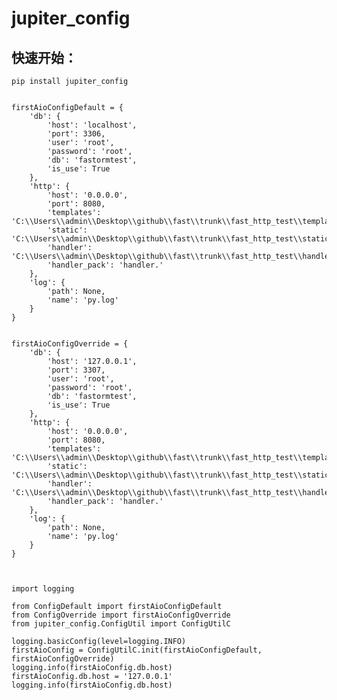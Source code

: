# jupiter_config



## 快速开始：

	pip install jupiter_config


	firstAioConfigDefault = {
		'db': {
			'host': 'localhost',
			'port': 3306,
			'user': 'root',
			'password': 'root',
			'db': 'fastormtest',
			'is_use': True
		},
		'http': {
			'host': '0.0.0.0',
			'port': 8080,
			'templates': 'C:\\Users\\admin\\Desktop\\github\\fast\\trunk\\fast_http_test\\templates',
			'static': 'C:\\Users\\admin\\Desktop\\github\\fast\\trunk\\fast_http_test\\static',
			'handler': 'C:\\Users\\admin\\Desktop\\github\\fast\\trunk\\fast_http_test\\handler',
			'handler_pack': 'handler.'
		},
		'log': {
			'path': None,
			'name': 'py.log'
		}
	}

	
	firstAioConfigOverride = {
		'db': {
			'host': '127.0.0.1',
			'port': 3307,
			'user': 'root',
			'password': 'root',
			'db': 'fastormtest',
			'is_use': True
		},
		'http': {
			'host': '0.0.0.0',
			'port': 8080,
			'templates': 'C:\\Users\\admin\\Desktop\\github\\fast\\trunk\\fast_http_test\\templates',
			'static': 'C:\\Users\\admin\\Desktop\\github\\fast\\trunk\\fast_http_test\\static',
			'handler': 'C:\\Users\\admin\\Desktop\\github\\fast\\trunk\\fast_http_test\\handler',
			'handler_pack': 'handler.'
		},
		'log': {
			'path': None,
			'name': 'py.log'
		}
	}



	import logging

	from ConfigDefault import firstAioConfigDefault
	from ConfigOverride import firstAioConfigOverride
	from jupiter_config.ConfigUtil import ConfigUtilC

	logging.basicConfig(level=logging.INFO)
	firstAioConfig = ConfigUtilC.init(firstAioConfigDefault, firstAioConfigOverride)
	logging.info(firstAioConfig.db.host)
	firstAioConfig.db.host = '127.0.0.1'
	logging.info(firstAioConfig.db.host)



	
